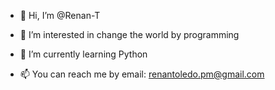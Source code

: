 - 👋 Hi, I’m @Renan-T
- 👀 I’m interested in change the world by programming
- 🌱 I’m currently learning Python

- 📫 You can reach me by email: renantoledo.pm@gmail.com

<!---
Renan-T/Renan-T is a ✨ special ✨ repository because its `README.md` (this file) appears on your GitHub profile.
You can click the Preview link to take a look at your changes.
--->
